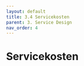 ```yaml
---
layout: default
title: 3.4 Servicekosten
parent: 3. Service Design
nav_order: 4
---
```

# Servicekosten
